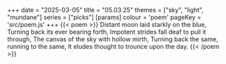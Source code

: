 +++
date = "2025-03-05"
title = "05.03.25"
themes = ["sky", "light", "mundane"]
series = ["picks"]
[params]
  colour = 'poem'
  pageKey = 'src/poem.js'
+++
{{< poem >}}
Distant moon laid starkly on the blue,
Turning back its ever bearing forth,
Impotent strides fall deaf to pull it through,
The canvas of the sky with hollow mirth,
Turning back the same, running to the same,
It eludes thought to trounce upon the day.
{{< /poem >}}